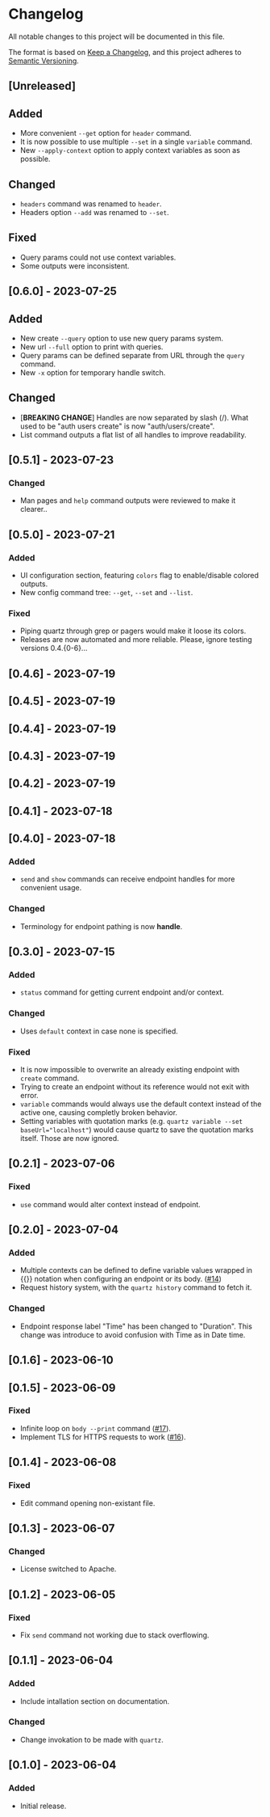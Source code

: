 # Changelog

All notable changes to this project will be documented in this file.

The format is based on [Keep a Changelog](https://keepachangelog.com/en/1.0.0/),
and this project adheres to [Semantic Versioning](https://semver.org/spec/v2.0.0.html).

## [Unreleased]

## Added

- More convenient `--get` option for `header` command.
- It is now possible to use multiple `--set` in a single `variable` command.
- New `--apply-context` option to apply context variables as soon as possible.

## Changed

- `headers` command was renamed to `header`.
- Headers option `--add` was renamed to `--set`.

## Fixed

- Query params could not use context variables.
- Some outputs were inconsistent.

## [0.6.0] - 2023-07-25

## Added

- New create `--query` option to use new query params system.
- New url `--full` option to print with queries.
- Query params can be defined separate from URL through the `query` command.
- New `-x` option for temporary handle switch.

## Changed

- [**BREAKING CHANGE**] Handles are now separated by slash (/). What used to be "auth users create" is now "auth/users/create".
- List command outputs a flat list of all handles to improve readability.

## [0.5.1] - 2023-07-23

### Changed

- Man pages and `help` command outputs were reviewed to make it clearer..

## [0.5.0] - 2023-07-21

### Added

- UI configuration section, featuring `colors` flag to enable/disable colored outputs.
- New config command tree: `--get`, `--set` and `--list`.

### Fixed

- Piping quartz through grep or pagers would make it loose its colors.
- Releases are now automated and more reliable. Please, ignore testing versions 0.4.{0-6}...

## [0.4.6] - 2023-07-19

## [0.4.5] - 2023-07-19

## [0.4.4] - 2023-07-19

## [0.4.3] - 2023-07-19

## [0.4.2] - 2023-07-19

## [0.4.1] - 2023-07-18

## [0.4.0] - 2023-07-18

### Added

- `send` and `show` commands can receive endpoint handles for more convenient usage.

### Changed

- Terminology for endpoint pathing is now **handle**.

## [0.3.0] - 2023-07-15

### Added

- `status` command for getting current endpoint and/or context.

### Changed

- Uses `default` context in case none is specified.

### Fixed

- It is now impossible to overwrite an already existing endpoint with `create` command.
- Trying to create an endpoint without its reference would not exit with error.
- `variable` commands would always use the default context instead of the active one, causing completly broken behavior.
- Setting variables with quotation marks (e.g. `quartz variable --set baseUrl="localhost"`) would cause quartz to save the quotation marks itself. Those are now ignored.

## [0.2.1] - 2023-07-06

### Fixed
- `use` command would alter context instead of endpoint.

## [0.2.0] - 2023-07-04

### Added
- Multiple contexts can be defined to define variable values wrapped in {{<variable>}} notation when configuring an endpoint or its body. ([#14](https://github.com/EduardoRodriguesF/quartz/issues/17))
- Request history system, with the `quartz history` command to fetch it.

### Changed
- Endpoint response label "Time" has been changed to "Duration". This change was introduce to avoid confusion with Time as in Date time.

## [0.1.6] - 2023-06-10

## [0.1.5] - 2023-06-09

### Fixed

- Infinite loop on `body --print` command ([#17](https://github.com/EduardoRodriguesF/quartz/issues/17)).
- Implement TLS for HTTPS requests to work ([#16](https://github.com/EduardoRodriguesF/quartz/issues/16)).

## [0.1.4] - 2023-06-08

### Fixed

- Edit command opening non-existant file.

## [0.1.3] - 2023-06-07

### Changed
- License switched to Apache.

## [0.1.2] - 2023-06-05

### Fixed
- Fix `send` command not working due to stack overflowing.

## [0.1.1] - 2023-06-04

### Added
- Include intallation section on documentation.

### Changed
- Change invokation to be made with `quartz`.

## [0.1.0] - 2023-06-04

### Added
- Initial release.
